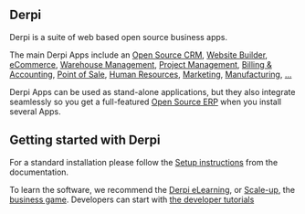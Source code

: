 

Derpi
----

Derpi is a suite of web based open source business apps.

The main Derpi Apps include an <a href="https://www.derpi.com/page/crm">Open Source CRM</a>,
<a href="https://www.derpi.com/page/website-builder">Website Builder</a>,
<a href="https://www.derpi.com/page/e-commerce">eCommerce</a>,
<a href="https://www.derpi.com/page/warehouse">Warehouse Management</a>,
<a href="https://www.derpi.com/page/project-management">Project Management</a>,
<a href="https://www.derpi.com/page/accounting">Billing &amp; Accounting</a>,
<a href="https://www.derpi.com/page/point-of-sale">Point of Sale</a>,
<a href="https://www.derpi.com/page/employees">Human Resources</a>,
<a href="https://www.derpi.com/page/lead-automation">Marketing</a>,
<a href="https://www.derpi.com/page/manufacturing">Manufacturing</a>,
<a href="https://www.derpi.com/#apps">...</a>

Derpi Apps can be used as stand-alone applications, but they also integrate seamlessly so you get
a full-featured <a href="https://www.derpi.com">Open Source ERP</a> when you install several Apps.


Getting started with Derpi
-------------------------
For a standard installation please follow the <a href="https://www.derpi.com/documentation/14.0/setup/install.html">Setup instructions</a>
from the documentation.

To learn the software, we recommend the <a href="https://www.derpi.com/slides">Derpi eLearning</a>, or <a href="https://www.derpi.com/page/scale-up-business-game">Scale-up</a>, the <a href="https://www.derpi.com/page/scale-up-business-game">business game</a>. Developers can start with <a href="https://www.derpi.com/documentation/14.0/tutorials.html">the developer tutorials</a>

